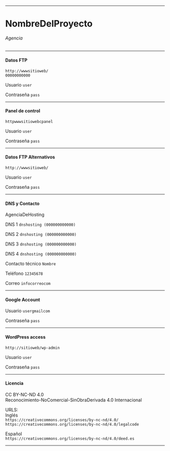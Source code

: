 ***
# NombreDelProyecto
###### Agencia  
***

#### Datos FTP
`http://wwwsitioweb/`  
`00000000000`

Usuario
`user`

Contraseña
`pass`  
***


#### Panel de control
`httpwwwsitiowebcpanel`

Usuario 
`user`

Contraseña
`pass`  
***


#### Datos FTP Alternativos
`http://wwwsitioweb/`  

Usuario
`user`

Contraseña
`pass`  
***


#### DNS y Contacto
AgenciaDeHosting

DNS 1
`dnshosting (000000000000)`

DNS 2
`dnshosting (000000000000)`

DNS 3
`dnshosting (000000000000)`

DNS 4
`dnshosting (000000000000)`

Contacto técnico
`Nombre` 

Teléfono
`12345678`

Correo
`infocorreocom`  
***


#### Google Account
Usuario
`usergmailcom`

Contraseña
`pass`  
***


#### WordPress access
`http://sitioweb/wp-admin`

Usuario
`user`

Contraseña
`pass`  
***


#### Licencia
CC BY-NC-ND 4.0  
Reconocimiento-NoComercial-SinObraDerivada 4.0 Internacional  

URLS:  
Inglés  
`https://creativecommons.org/licenses/by-nc-nd/4.0/`  
`https://creativecommons.org/licenses/by-nc-nd/4.0/legalcode` 
 
Español  
`https://creativecommons.org/licenses/by-nc-nd/4.0/deed.es`  
***